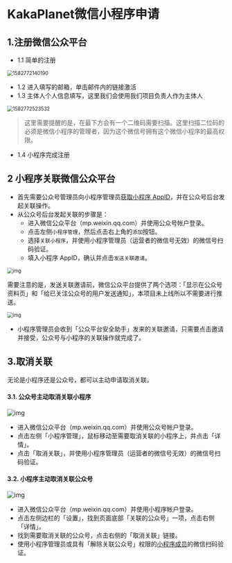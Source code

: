 # KakaPlanet微信小程序申请

## 1.注册微信公众平台

* 1.1 简单的注册

<img src="\picture_md\1582772140190.png" alt="1582772140190" style="zoom:80%;" />

* 1.2 进入填写的邮箱，单击邮件内的链接激活
* 1.3 主体人个人信息填写，这里我们会使用我们项目负责人作为主体人

<img src="\picture_md\1582772523532.png" alt="1582772523532" style="zoom:80%;" />

> 这里需要提醒的是，在最下方会有一个二维码需要扫描。这里扫描二位码的必须是微信小程序的管理者，因为这个微信号拥有这个微信小程序的最高权限。

* 1.4 小程序完成注册

## 2 小程序关联微信公众平台

* 首先需要公众号管理员向小程序管理员[获取小程序 AppID](https://www.ifanr.com/minapp/879831)，并在公众号后台发起关联操作。
* 从公众号后台发起关联的步骤是：
  - 进入微信公众平台（mp.weixin.qq.com）并使用公众号帐户登录。
  - 点击左侧`小程序管理`，然后点击右上角的`添加`按钮。
  - 选择`关联小程序`，并使用小程序管理员（运营者的微信号无效）的微信号扫码验证。
  - 填入小程序 AppID，确认并点击`发送关联邀请`。

<img src="\picture_md\minapp-qna-42-2.jpg!720" alt="img" style="zoom:80%;" />

需要注意的是，发送关联邀请前，微信公众平台提供了两个选项：「显示在公众号资料页」和「给已关注公众号的用户发送通知」，本项目未上线所以不需要进行推送。

<img src="\picture_md\minapp-qna-42-3.jpg!720" alt="img" style="zoom:80%;" />

* 小程序管理员会收到「公众平台安全助手」发来的关联邀请，只需要点击邀请并接受，公众号与小程序的关联操作就完成了。

## 3.取消关联

无论是小程序还是公众号，都可以主动申请取消关联。

#### 3.1. 公众号主动取消关联小程序

![img](https://s3.ifanr.com/wp-content/uploads/2017/09/minapp-qna-42-4.jpg!720)

- 进入微信公众平台（mp.weixin.qq.com）并使用公众号帐户登录。
- 点击左侧「小程序管理」，鼠标移动至需要取消关联的小程序上，并点击「详情」。
- 点击「取消关联」，并使用小程序管理员（运营者的微信号无效）的微信号扫码验证。

#### 3.2. 小程序主动取消关联公众号

![img](https://s3.ifanr.com/wp-content/uploads/2017/09/minapp-qna-42-5.jpg!720)

- 进入微信公众平台（mp.weixin.qq.com）并使用小程序帐户登录。
- 点击左侧边栏的「设置」，找到页面底部「关联的公众号」一项，点击右侧「详情」。
- 找到需要取消关联的公众号，点击右侧的「取消关联」链接。
- 使用小程序管理员或具有「解除关联公众号」权限的[小程序成员](https://www.ifanr.com/minapp/894217)的微信扫码验证。